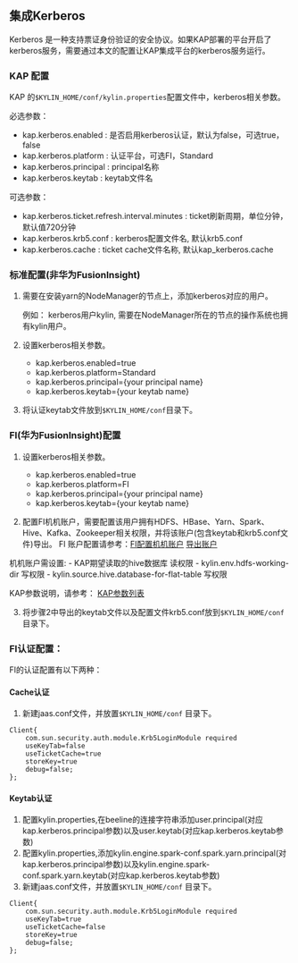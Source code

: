 ## 集成Kerberos
Kerberos 是一种支持票证身份验证的安全协议。如果KAP部署的平台开启了kerberos服务，需要通过本文的配置让KAP集成平台的kerberos服务运行。
### KAP 配置
KAP 的`$KYLIN_HOME/conf/kylin.properties`配置文件中，kerberos相关参数。

必选参数：
   
   - kap.kerberos.enabled : 是否启用kerberos认证，默认为false，可选true，false
   - kap.kerberos.platform : 认证平台，可选FI，Standard
   - kap.kerberos.principal : principal名称
   - kap.kerberos.keytab : keytab文件名
   
可选参数：
   
   - kap.kerberos.ticket.refresh.interval.minutes : ticket刷新周期，单位分钟，默认值720分钟
   - kap.kerberos.krb5.conf : kerberos配置文件名, 默认krb5.conf
   - kap.kerberos.cache : ticket cache文件名称, 默认kap_kerberos.cache
   
### 标准配置(非华为FusionInsight)
1. 需要在安装yarn的NodeManager的节点上，添加kerberos对应的用户。
   
   例如：
   kerberos用户kylin, 需要在NodeManager所在的节点的操作系统也拥有kylin用户。
2. 设置kerberos相关参数。

   - kap.kerberos.enabled=true
   - kap.kerberos.platform=Standard
   - kap.kerberos.principal={your principal name}
   - kap.kerberos.keytab={your keytab name}
   
3. 将认证keytab文件放到`$KYLIN_HOME/conf`目录下。   
   
### FI(华为FusionInsight)配置

1. 设置kerberos相关参数。

   - kap.kerberos.enabled=true
   - kap.kerberos.platform=FI
   - kap.kerberos.principal={your principal name}
   - kap.kerberos.keytab={your keytab name}

2. 配置FI机机账户，需要配置该用户拥有HDFS、HBase、Yarn、Spark、Hive、Kafka、Zookeeper相关权限，并将该账户(包含keytab和krb5.conf文件)导出。
FI 账户配置请参考：[FI配置机机账户](http://support.huawei.com/hedex/hdx.do?lib=EDOC1000130541YZG0106X&docid=EDOC1000130541&lang=zh&v=05&tocLib=EDOC1000130541YZG0106X&tocV=05&id=it_61_50_000061&tocURL=resources%252fadmin%255fguide%252fit%255f61%255f50%255f000061%252ehtml&p=t&fe=1&ui=3&keyword=%252525E7%25252594%252525A8%252525E6%25252588%252525B7&keyword=%252525E5%25252588%2525259B%252525E5%252525BB%252525BA&text=%2525253Cfont%25252Bcolor%2525253D%25252522%25252523B60005%25252522%2525253E%252525E5%25252588%2525259B%252525E5%252525BB%252525BA%2525253C%2525252Ffont%2525253E%2525253Cfont%25252Bcolor%2525253D%25252522%25252523B60005%25252522%2525253E%252525E7%25252594%252525A8%252525E6%25252588%252525B7%2525253C%2525252Ffont%2525253E)
[导出账户](http://support.huawei.com/hedex/hdx.do?lib=EDOC1000130541YZG0106X&docid=EDOC1000130541&lang=zh&v=05&tocLib=EDOC1000130541YZG0106X&tocV=05&id=it_61_50_000030&tocURL=resources%252fadmin%255fguide%252fit%255f61%255f50%255f000030%252ehtml&p=t&fe=1&ui=3&keyword=%252525E5%252525AF%252525BC%252525E5%25252587%252525BA&text=%2525253Cfont%25252Bcolor%2525253D%25252522%25252523B60005%25252522%2525253E%252525E5%252525AF%252525BC%252525E5%25252587%252525BA%2525253C%2525252Ffont%2525253EKeytab%252525E6%25252596%25252587%252525E4%252525BB%252525B6)

 机机账户需设置:
    - KAP期望读取的hive数据库  读权限
    - kylin.env.hdfs-working-dir 写权限
    - kylin.source.hive.database-for-flat-table 写权限
    
 KAP参数说明，请参考：
[KAP参数列表](http://docs.kyligence.io/v2.5/zh-cn/config/basic_settings.cn.html)

3. 将步骤2中导出的keytab文件以及配置文件krb5.conf放到`$KYLIN_HOME/conf`目录下。


### FI认证配置：
FI的认证配置有以下两种：
#### Cache认证

1. 新建jaas.conf文件，并放置`$KYLIN_HOME/conf` 目录下。

```
Client{
	com.sun.security.auth.module.Krb5LoginModule required
	useKeyTab=false
	useTicketCache=true
	storeKey=true
	debug=false;
};
```

#### Keytab认证
1. 配置kylin.properties,在beeline的连接字符串添加user.principal(对应kap.kerberos.principal参数)以及user.keytab(对应kap.kerberos.keytab参数)
2. 配置kylin.properties,添加kylin.engine.spark-conf.spark.yarn.principal(对kap.kerberos.principal参数)以及kylin.engine.spark-conf.spark.yarn.keytab(对应kap.kerberos.keytab参数)
3. 新建jaas.conf文件，并放置`$KYLIN_HOME/conf` 目录下。

```
Client{
	com.sun.security.auth.module.Krb5LoginModule required
	useKeyTab=true
	useTicketCache=false
	storeKey=true
	debug=false;
};
```
 


